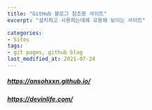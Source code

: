 ```yaml
---
title: "GitHub 블로그 참조용 사이트"
excerpt: "설치하고 사용하는데에 유용해 보이는 사이트"

categories:
- Sites
tags: 
- git pages, github blog
last_modified_at: 2021-07-24
---
```

##### https://ansohxxn.github.io/
##### https://devinlife.com/

